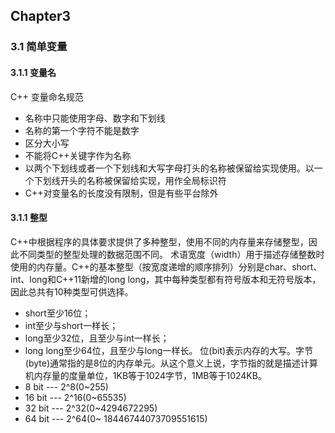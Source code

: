 ## Chapter3

### 3.1 简单变量
#### 3.1.1 变量名
C++ 变量命名规范
- 名称中只能使用字母、数字和下划线
- 名称的第一个字符不能是数字
- 区分大小写
- 不能将C++关键字作为名称
- 以两个下划线或者一个下划线和大写字母打头的名称被保留给实现使用。以一个下划线开头的名称被保留给实现，用作全局标识符
- C++对变量名的长度没有限制，但是有些平台除外
#### 3.1.1 整型
C++中根据程序的具体要求提供了多种整型，使用不同的内存量来存储整型，因此不同类型的整型处理的数据范围不同。
术语宽度（width）用于描述存储整数时使用的内存量。C++的基本整型（按宽度递增的顺序排列）分别是char、short、
int、long和C++11新增的long long，其中每种类型都有符号版本和无符号版本，因此总共有10种类型可供选择。
- short至少16位；
- int至少与short一样长；
- long至少32位，且至少与int一样长；
- long long至少64位，且至少与long一样长。
位(bit)表示内存的大写。字节(byte)通常指的是8位的内存单元。从这个意义上说，字节指的就是描述计算机内存量的度量单位，1KB等于1024字节，1MB等于1024KB。
- 8 bit --- 2^8(0~255)
- 16 bit --- 2^16(0~65535)
- 32 bit --- 2^32(0~4294672295)
- 64 bit --- 2^64(0~ 18446744073709551615)
